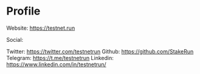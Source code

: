 # Profile
Website: https://testnet.run

Social: 

Twitter: https://twitter.com/testnetrun
Github: https://github.com/StakeRun
Telegram: https://t.me/testnetrun
Linkedin: https://www.linkedin.com/in/testnetrun/
